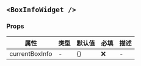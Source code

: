 ## `<BoxInfoWidget />`

### Props

| 属性           | 类型 | 默认值 | 必填 | 描述 |
| -------------- | ---- | ------ | ---- | ---- |
| currentBoxInfo | -    | {}     | ❌   | -    |
